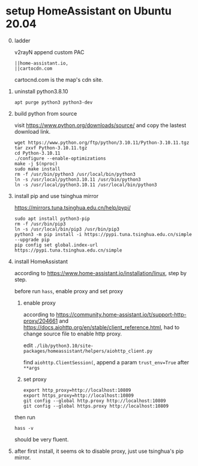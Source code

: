 # setup HomeAssistant on Ubuntu 20.04

0. ladder

    v2rayN append custom PAC

    ```
    ||home-assistant.io,
    ||cartocdn.com
    ```

    cartocnd.com is the map's cdn site.

1. uninstall python3.8.10
   
    ```
    apt purge python3 python3-dev
    ```

2. build python from source

    visit https://www.python.org/downloads/source/ and copy the lastest download link.

    ```
    wget https://www.python.org/ftp/python/3.10.11/Python-3.10.11.tgz
    tar zxvf Python-3.10.11.tgz
    cd Python-3.10.11
    ./configure --enable-optimizations
    make -j $(nproc)
    sudo make install
    rm -f /usr/bin/python3 /usr/local/bin/python3
    ln -s /usr/local/python3.10.11 /usr/bin/python3
    ln -s /usr/local/python3.10.11 /usr/local/bin/python3
    ```

3. install pip and use tsinghua mirror

    https://mirrors.tuna.tsinghua.edu.cn/help/pypi/

    ```
    sudo apt install python3-pip
    rm -f /usr/bin/pip3
    ln -s /usr/local/bin/pip3 /usr/bin/pip3
    python3 -m pip install -i https://pypi.tuna.tsinghua.edu.cn/simple --upgrade pip
    pip config set global.index-url https://pypi.tuna.tsinghua.edu.cn/simple
    ```

4. install HomeAssistant

    according to https://www.home-assistant.io/installation/linux, step by step.

    before run `hass`, enable proxy and set proxy

    1. enable proxy

       according to https://community.home-assistant.io/t/support-http-proxy/204661 and https://docs.aiohttp.org/en/stable/client_reference.html, had to change source file to enable http proxy.

       edit `./lib/python3.10/site-packages/homeassistant/helpers/aiohttp_client.py`

       find `aiohttp.ClientSession(`, append a param `trust_env=True` after `**args`

    2. set proxy

        ```
        export http_proxy=http://localhost:10809
        export https_proxy=http://localhost:10809
        git config --global http.proxy http://localhost:10809
        git config --global https.proxy http://localhost:10809
        ```

    then run

    ```
    hass -v
    ```

    should be very fluent.

5. after first install, it seems ok to disable proxy, just use tsinghua's pip mirror.
